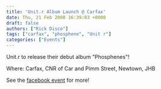 ```yaml
---
title: 'Unit.r Album Launch @ Carfax'
date: Thu, 21 Feb 2008 16:39:03 +0000
draft: false
authors: ["Rick Disco"]
tags: ["carfax", "phosphene", "Unit r"]
categories: ["Events"]
---
```


Unit.r to release their debut album "Phosphenes"!

Where: Carfax, CNR of Car and Pimm Street, Newtown, JHB

See the [facebook event](http://www.facebook.com/event.php?eid=12846680999) for more!